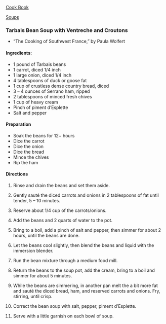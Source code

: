 [Cook Book](https://github.com/vmsmith/CookBook/blob/master/README.md)

[Soups](https://github.com/vmsmith/CookBook/blob/master/soups.md)

### Tarbais Bean Soup with Ventreche and Croutons  
* “The Cooking of Southwest France,” by Paula Wolfert

#### Ingredients:

* 1 pound of Tarbais beans  
* 1 carrot, diced 1/4 inch  
* 1 large onion, diced 1/4 inch  
* 4 tablespoons of duck or goose fat  
* 1 cup of crustless dense country bread, diced  
* 3 – 4 ounces of Serrano ham, ripped  
* 2 tablespoons of minced fresh chives  
* 1 cup of heavy cream  
* Pinch of piment d’Esplette  
* Salt and pepper  

#### Preparation  

* Soak the beans for 12+ hours  
* Dice the carrot  
* Dice the onion  
* Dice the bread  
* Mince the chives  
* Rip the ham  

#### Directions  

1. Rinse and drain the beans and set them aside.

2. Gently sauté the diced carrots and onions in 2 tablespoons of fat until tender, 5 – 10 minutes.

3. Reserve about 1/4 cup of the carrots/onions.

4. Add the beans and 2 quarts of water to the pot.

5. Bring to a boil, add a pinch of salt and pepper, then simmer for about 2 hours, until the beans are done.

6. Let the beans cool slightly, then blend the beans and liquid with the immersion blender.

7. Run the bean mixture through a medium food mill.

8. Return the beans to the soup pot, add the cream, bring to a boil and simmer for about 5 minutes. 

9. While the beans are simmering,  in another pan melt the a bit more fat and sauté the diced bread, ham, and reserved carrots and onions. Fry, stirring, until crisp.

10. Correct the bean soup with salt, pepper, piment d’Esplette.

11. Serve with a little garnish on each bowl of soup. 



